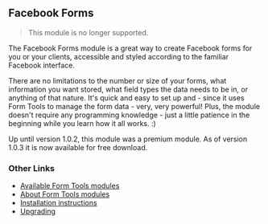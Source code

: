 ## Facebook Forms

> This module is no longer supported.

The Facebook Forms module is a great way to create Facebook forms for you or your clients, accessible and styled according to the familiar Facebook interface.

There are no limitations to the number or size of your forms, what information you want stored, what field types the data needs to be in, or anything of that nature. It's quick and easy to set up and - since it uses Form Tools to manage the form data - very, very powerful! Plus, the module doesn't require any programming knowledge - just a little patience in the beginning while you learn how it all works. :)

Up until version 1.0.2, this module was a premium module. As of version 1.0.3 it is now available for free download.


### Other Links

- [Available Form Tools modules](https://modules.formtools.org/)
- [About Form Tools modules](https://docs.formtools.org/userdoc/modules/) 
- [Installation instructions](https://docs.formtools.org/userdoc/modules/installing/)
- [Upgrading](https://docs.formtools.org/userdoc/modules/upgrading/)

